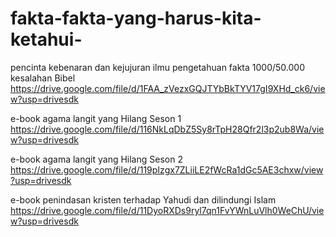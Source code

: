 # fakta-fakta-yang-harus-kita-ketahui-
pencinta kebenaran dan kejujuran ilmu pengetahuan 
fakta 1000/50.000 kesalahan Bibel 
https://drive.google.com/file/d/1FAA_zVezxGQJTYbBkTYV17gI9XHd_ck6/view?usp=drivesdk


e-book agama langit yang Hilang Seson 1
https://drive.google.com/file/d/116NkLqDbZ5Sy8rTpH28Qfr2l3p2ub8Wa/view?usp=drivesdk

e-book agama langit yang Hilang Seson 2 
https://drive.google.com/file/d/119pIzgx7ZLiiLE2fWcRa1dGc5AE3chxw/view?usp=drivesdk

e-book penindasan kristen terhadap Yahudi dan dilindungi Islam 
https://drive.google.com/file/d/11DyoRXDs9ryl7qn1FvYWnLuVlh0WeChU/view?usp=drivesdk
